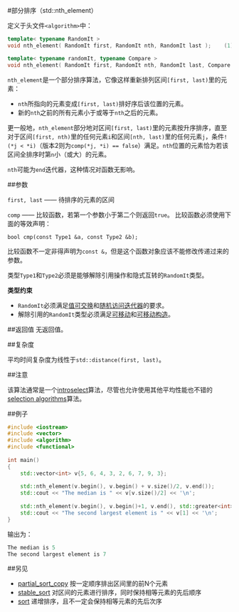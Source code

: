 #部分排序（std::nth_element）

定义于头文件`<algorithm>`中：

```C++
template< typename RandomIt >
void nth_element( RandomIt first, RandomIt nth, RandomIt last );    (1)
```
```C++
template< typename randomIt, typename Compare >
void nth_element( RandomIt first, RandomIt nth, RandomIt last, Compare comp );       (2)
```

`nth_element`是一个部分排序算法，它像这样重新排列区间`[first, last)`里的元素：

- `nth`所指向的元素变成`[first, last)`排好序后该位置的元素。
- 新的`nth`之前的所有元素小于或等于`nth`之后的元素。

更一般地，`nth_element`部分地对区间`[first, last)`里的元素按升序排序，直至对于区间`[first, nth)`里的任何元素`i`和区间`[nth, last)`里的任何元素`j`，条件`!(*j < *i)`（版本2则为`comp(*j, *i) == false`）满足。`nth`位置的元素恰为若该区间全排序时第`n`小（或大）的元素。

`nth`可能为`end`迭代器，这种情况对函数无影响。

##参数

`first, last` —— 待排序的元素的区间

`comp` —— 比较函数，若第一个参数小于第二个则返回`true`。
       比较函数必须使用下面的等效声明：

`bool cmp(const Type1 &a, const Type2 &b);`

比较函数不一定非得声明为`const &`，但是这个函数对象应该不能修改传递过来的参数。

类型`Type1`和`Type2`必须是能够解除引用操作和隐式互转的`RandomIt`类型。

**类型约束**
- `RandomIt`必须满足[值可交换](../concept/ValueSwappable.md)和[随机访问迭代器](http://en.cppreference.com/w/cpp/concept/RandomAccessIterator)的要求。
- 解除引用的`RandomIt`类型必须满足[可移动](../concept/MoveAssignable.md)和[可移动构造](../concept/MoveConstructible.md)。

##返回值
无返回值。

##复杂度

平均时间复杂度为线性于`std::distance(first, last)`。

##注意

该算法通常是一个[introselect](http://en.wikipedia.org/wiki/Introselect)算法，尽管也允许使用其他平均性能也不错的[selection algorithms](http://en.wikipedia.org/wiki/Selection_algorithm)算法。

##例子

```C++
#include <iostream>
#include <vector>
#include <algorithm>
#include <functional>
 
int main()
{
    std::vector<int> v{5, 6, 4, 3, 2, 6, 7, 9, 3};
 
    std::nth_element(v.begin(), v.begin() + v.size()/2, v.end());
    std::cout << "The median is " << v[v.size()/2] << '\n';
 
    std::nth_element(v.begin(), v.begin()+1, v.end(), std::greater<int>());
    std::cout << "The second largest element is " << v[1] << '\n';
}
```

输出为：

```C++
The median is 5
The second largest element is 7
```

##另见

- [partial_sort_copy](partial_sort_copy.md)   按一定顺序排出区间里的前N个元素
- [stable_sort](stable_sort.md)    对区间的元素进行排序，同时保持相等元素的先后顺序
- [sort](stable_sort.md)     递增排序，且不一定会保持相等元素的先后次序
